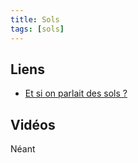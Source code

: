 ```yaml
---
title: Sols
tags: [sols]
---
```


## Liens

* [Et si on parlait des sols ?](https://presentation-sols.netlify.app/1)


## Vidéos

Néant
